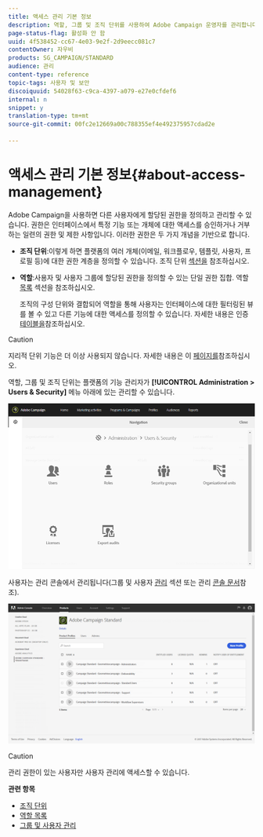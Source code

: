 ```yaml
---
title: 액세스 관리 기본 정보
description: 역할, 그룹 및 조직 단위를 사용하여 Adobe Campaign 운영자를 관리합니다.
page-status-flag: 활성화 안 함
uuid: 4f538452-cc67-4e03-9e2f-2d9eecc081c7
contentOwner: 자우비
products: SG_CAMPAIGN/STANDARD
audience: 관리
content-type: reference
topic-tags: 사용자 및 보안
discoiquuid: 54028f63-c9ca-4397-a079-e27e0cfdef6
internal: n
snippet: y
translation-type: tm+mt
source-git-commit: 00fc2e12669a00c788355ef4e492375957cdad2e

---
```



# 액세스 관리 기본 정보{#about-access-management}

Adobe Campaign을 사용하면 다른 사용자에게 할당된 권한을 정의하고 관리할 수 있습니다. 권한은 인터페이스에서 특정 기능 또는 개체에 대한 액세스를 승인하거나 거부하는 일련의 권한 및 제한 사항입니다. 이러한 권한은 두 가지 개념을 기반으로 합니다.

* **조직 단위**:이렇게 하면 플랫폼의 여러 개체(이메일, 워크플로우, 템플릿, 사용자, 프로필 등)에 대한 권한 계층을 정의할 수 있습니다. 조직 단위 [섹션을](../../administration/using/organizational-units.md) 참조하십시오.
* **역할**:사용자 및 사용자 그룹에 할당된 권한을 정의할 수 있는 단일 권한 집합. 역할 [목록](../../administration/using/list-of-roles.md) 섹션을 참조하십시오.

   조직의 구성 단위와 결합되어 역할을 통해 사용자는 인터페이스에 대한 필터링된 뷰를 볼 수 있고 다른 기능에 대한 액세스를 정의할 수 있습니다. 자세한 내용은 인증 [테이블을](https://docs.campaign.adobe.com/doc/standard/en/Technotes/AdobeCampaign-ACSRights.pdf)참조하십시오.

>[!CAUTION]
>
>지리적 단위 기능은 더 이상 사용되지 않습니다. 자세한 내용은 이 [페이지를](https://helpx.adobe.com/campaign/kb/acs-deprecated-and-removed-features.html)참조하십시오.

역할, 그룹 및 조직 단위는 플랫폼의 기능 관리자가 **[!UICONTROL Administration > Users & Security]** 메뉴 아래에 있는 관리할 수 있습니다.

![](assets/user_management_1.png)

사용자는 관리 콘솔에서 관리됩니다(그룹 및 사용자 [관리](../../administration/using/managing-groups-and-users.md) 섹션 또는 관리 [콘솔 문서](https://helpx.adobe.com/enterprise/managing/user-guide.html)참조).

![](assets/user_management_6.png)

>[!CAUTION]
>
>관리 권한이 있는 사용자만 사용자 관리에 액세스할 수 있습니다.

**관련 항목**

* [조직 단위](../../administration/using/organizational-units.md)
* [역할 목록](../../administration/using/list-of-roles.md)
* [그룹 및 사용자 관리](../../administration/using/managing-groups-and-users.md)

